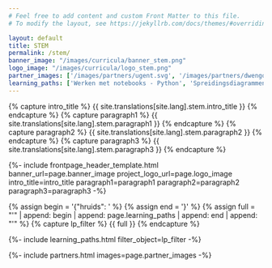 ```yaml
---
# Feel free to add content and custom Front Matter to this file.
# To modify the layout, see https://jekyllrb.com/docs/themes/#overriding-theme-defaults

layout: default
title: STEM
permalink: /stem/
banner_image: "/images/curricula/banner_stem.png"
logo_image: "/images/curricula/logo_stem.png"
partner_images: ['/images/partners/ugent.svg', '/images/partners/dwengo.png']
learning_paths: ['Werken met notebooks - Python', 'Spreidingsdiagrammen - Python in wiskunde', 'Python in STEM - Digitale beelden', 'Epidemie - Python in STEM', 'IP-adres - Python in STEM', 'Klimaatverandering - Python in STEM']
---
```


{% capture intro_title %} {{ site.translations[site.lang].stem.intro_title }} {% endcapture %}
{% capture paragraph1 %} {{ site.translations[site.lang].stem.paragraph1 }} {% endcapture %}
{% capture paragraph2 %} {{ site.translations[site.lang].stem.paragraph2 }} {% endcapture %}
{% capture paragraph3 %} {{ site.translations[site.lang].stem.paragraph3 }} {% endcapture %}


{%- include frontpage_header_template.html banner_url=page.banner_image project_logo_url=page.logo_image
intro_title=intro_title
paragraph1=paragraph1
paragraph2=paragraph2
paragraph3=paragraph3
-%}


{% assign begin = '{"hruids": ' %}
{% assign end = '}' %}
{% assign full = "'" | append: begin | append: page.learning_paths | append: end | append: "'" %}
{% capture lp_filter %} {{ full }} {% endcapture %}

{%- include learning_paths.html filter_object=lp_filter -%}

{%- include partners.html images=page.partner_images -%}